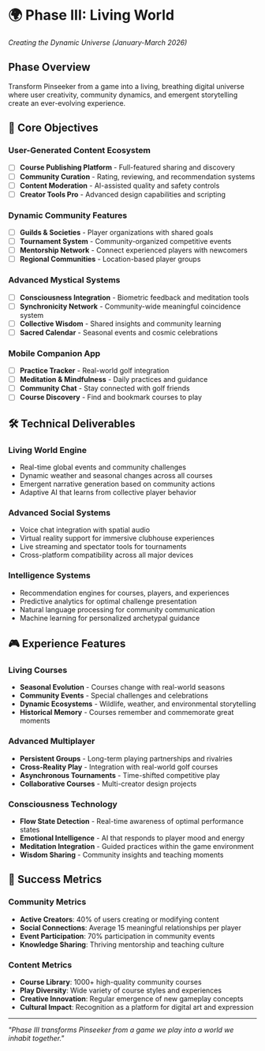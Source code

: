 # 🌍 Phase III: Living World
*Creating the Dynamic Universe (January-March 2026)*

## Phase Overview
Transform Pinseeker from a game into a living, breathing digital universe where user creativity, community dynamics, and emergent storytelling create an ever-evolving experience.

## 🎯 Core Objectives

### User-Generated Content Ecosystem
- [ ] **Course Publishing Platform** - Full-featured sharing and discovery
- [ ] **Community Curation** - Rating, reviewing, and recommendation systems
- [ ] **Content Moderation** - AI-assisted quality and safety controls
- [ ] **Creator Tools Pro** - Advanced design capabilities and scripting

### Dynamic Community Features
- [ ] **Guilds & Societies** - Player organizations with shared goals
- [ ] **Tournament System** - Community-organized competitive events
- [ ] **Mentorship Network** - Connect experienced players with newcomers
- [ ] **Regional Communities** - Location-based player groups

### Advanced Mystical Systems
- [ ] **Consciousness Integration** - Biometric feedback and meditation tools
- [ ] **Synchronicity Network** - Community-wide meaningful coincidence system
- [ ] **Collective Wisdom** - Shared insights and community learning
- [ ] **Sacred Calendar** - Seasonal events and cosmic celebrations

### Mobile Companion App
- [ ] **Practice Tracker** - Real-world golf integration
- [ ] **Meditation & Mindfulness** - Daily practices and guidance
- [ ] **Community Chat** - Stay connected with golf friends
- [ ] **Course Discovery** - Find and bookmark courses to play

## 🛠️ Technical Deliverables

### Living World Engine
- Real-time global events and community challenges
- Dynamic weather and seasonal changes across all courses
- Emergent narrative generation based on community actions
- Adaptive AI that learns from collective player behavior

### Advanced Social Systems
- Voice chat integration with spatial audio
- Virtual reality support for immersive clubhouse experiences
- Live streaming and spectator tools for tournaments
- Cross-platform compatibility across all major devices

### Intelligence Systems
- Recommendation engines for courses, players, and experiences
- Predictive analytics for optimal challenge presentation
- Natural language processing for community communication
- Machine learning for personalized archetypal guidance

## 🎮 Experience Features

### Living Courses
- **Seasonal Evolution** - Courses change with real-world seasons
- **Community Events** - Special challenges and celebrations
- **Dynamic Ecosystems** - Wildlife, weather, and environmental storytelling
- **Historical Memory** - Courses remember and commemorate great moments

### Advanced Multiplayer
- **Persistent Groups** - Long-term playing partnerships and rivalries
- **Cross-Reality Play** - Integration with real-world golf courses
- **Asynchronous Tournaments** - Time-shifted competitive play
- **Collaborative Courses** - Multi-creator design projects

### Consciousness Technology
- **Flow State Detection** - Real-time awareness of optimal performance states
- **Emotional Intelligence** - AI that responds to player mood and energy
- **Meditation Integration** - Guided practices within the game environment
- **Wisdom Sharing** - Community insights and teaching moments

## 🌟 Success Metrics

### Community Metrics
- **Active Creators**: 40% of users creating or modifying content
- **Social Connections**: Average 15 meaningful relationships per player
- **Event Participation**: 70% participation in community events
- **Knowledge Sharing**: Thriving mentorship and teaching culture

### Content Metrics
- **Course Library**: 1000+ high-quality community courses
- **Play Diversity**: Wide variety of course styles and experiences
- **Creative Innovation**: Regular emergence of new gameplay concepts
- **Cultural Impact**: Recognition as a platform for digital art and expression

---

*"Phase III transforms Pinseeker from a game we play into a world we inhabit together."*